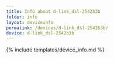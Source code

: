 ```yaml
---
title: Info about d-link_dsl-2542b3b
folder: info
layout: deviceinfo
permalink: /devices/d-link_dsl-2542b3b/
device: d-link_dsl-2542b3b
---
```

{% include templates/device_info.md %}
